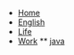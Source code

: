 <!-- docs/_sidebar.md -->

* [Home](/)
* [English](readme/english.md "The greatest guide in the world")
* [Life](readme/life.md "The greatest guide in the world")
* [Work](readme/work.md )
** [java](readme/work/java.md)